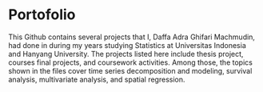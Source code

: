 # Portofolio
This Github contains several projects that I, Daffa Adra Ghifari Machmudin, had done in during my years studying Statistics at Universitas Indonesia and Hanyang University. The projects listed here include thesis project, courses final projects, and coursework activities. Among those, the topics shown in the files cover time series decomposition and modeling, survival analysis, multivariate analysis, and spatial regression. 
